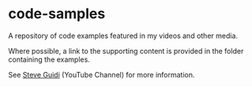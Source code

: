 # code-samples
A repository of code examples featured in my videos and other media.

Where possible, a link to the supporting content is provided in the folder containing the examples.

See [Steve Guidi](https://www.youtube.com/channel/UCP1pRRcTrorolz3CFe6NZ5Q) (YouTube Channel) for more information.
